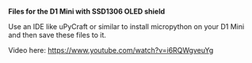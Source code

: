 <b>Files for the D1 Mini with SSD1306 OLED shield</b>

Use an IDE like uPyCraft or similar to install micropython on your D1 Mini and then save these files to it.

Video here:
https://www.youtube.com/watch?v=i6RQWgveuYg
